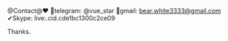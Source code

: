 @Contact@❤
🚀telegram: @vue_star
👏gmail: bear.white3333@gmail.com 
✔Skype: live:.cid.cde1bc1300c2ce09

Thanks.
